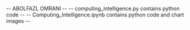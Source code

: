 --                              ABOLFAZL OMRANI                             --
--              computing_intelligence.py contains python code              --
--    Computing_Intelligence.ipynb contains python code and chart images    -- 